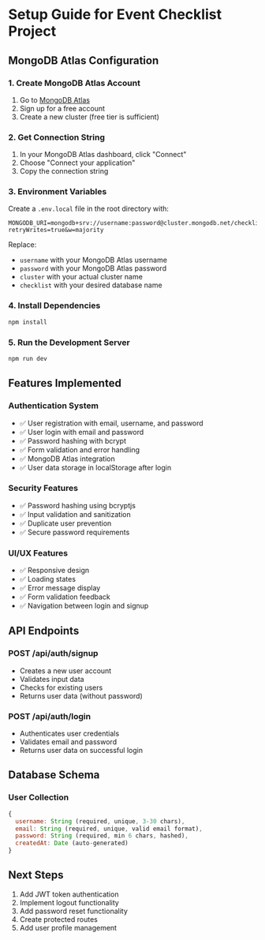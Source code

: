 # Setup Guide for Event Checklist Project

## MongoDB Atlas Configuration

### 1. Create MongoDB Atlas Account
1. Go to [MongoDB Atlas](https://www.mongodb.com/atlas)
2. Sign up for a free account
3. Create a new cluster (free tier is sufficient)

### 2. Get Connection String
1. In your MongoDB Atlas dashboard, click "Connect"
2. Choose "Connect your application"
3. Copy the connection string

### 3. Environment Variables
Create a `.env.local` file in the root directory with:

```
MONGODB_URI=mongodb+srv://username:password@cluster.mongodb.net/checklist?retryWrites=true&w=majority
```

Replace:
- `username` with your MongoDB Atlas username
- `password` with your MongoDB Atlas password
- `cluster` with your actual cluster name
- `checklist` with your desired database name

### 4. Install Dependencies
```bash
npm install
```

### 5. Run the Development Server
```bash
npm run dev
```

## Features Implemented

### Authentication System
- ✅ User registration with email, username, and password
- ✅ User login with email and password
- ✅ Password hashing with bcrypt
- ✅ Form validation and error handling
- ✅ MongoDB Atlas integration
- ✅ User data storage in localStorage after login

### Security Features
- ✅ Password hashing using bcryptjs
- ✅ Input validation and sanitization
- ✅ Duplicate user prevention
- ✅ Secure password requirements

### UI/UX Features
- ✅ Responsive design
- ✅ Loading states
- ✅ Error message display
- ✅ Form validation feedback
- ✅ Navigation between login and signup

## API Endpoints

### POST /api/auth/signup
- Creates a new user account
- Validates input data
- Checks for existing users
- Returns user data (without password)

### POST /api/auth/login
- Authenticates user credentials
- Validates email and password
- Returns user data on successful login

## Database Schema

### User Collection
```javascript
{
  username: String (required, unique, 3-30 chars),
  email: String (required, unique, valid email format),
  password: String (required, min 6 chars, hashed),
  createdAt: Date (auto-generated)
}
```

## Next Steps
1. Add JWT token authentication
2. Implement logout functionality
3. Add password reset functionality
4. Create protected routes
5. Add user profile management 